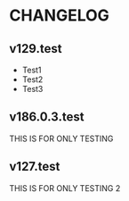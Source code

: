# CHANGELOG

## v129.test
- Test1
- Test2
- Test3

## v186.0.3.test
THIS IS FOR ONLY TESTING

## v127.test
THIS IS FOR ONLY TESTING 2
